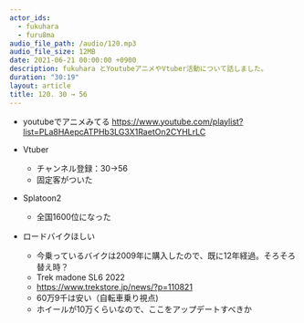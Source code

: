 ```yaml
---
actor_ids:
  - fukuhara
  - furu8ma
audio_file_path: /audio/120.mp3
audio_file_size: 12MB
date: 2021-06-21 00:00:00 +0900
description: fukuhara とYoutubeアニメやVtuber活動について話しました。
duration: "30:19"
layout: article
title: 120. 30 → 56
---
```


- youtubeでアニメみてる
https://www.youtube.com/playlist?list=PLa8HAepcATPHb3LG3X1RaetOn2CYHLrLC

- Vtuber
    - チャンネル登録：30→56
    - 固定客がついた
- Splatoon2
    - 全国1600位になった


- ロードバイクほしい
    - 今乗っているバイクは2009年に購入したので、既に12年経過。そろそろ替え時？
    - Trek madone SL6 2022
    - https://www.trekstore.jp/news/?p=110821
    - 60万9千は安い（自転車乗り視点)
    - ホイールが10万くらいなので、ここをアップデートすべきか



